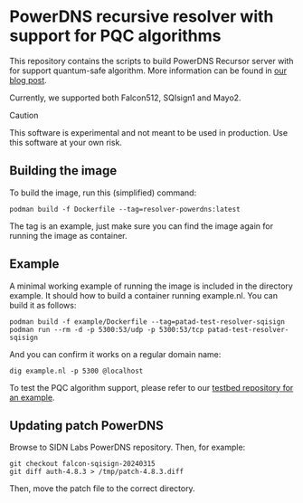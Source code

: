 # PowerDNS recursive resolver with support for PQC algorithms

This repository contains the scripts to build PowerDNS Recursor server with for support quantum-safe algorithm.
More information can be found in [our blog post](https://www.sidnlabs.nl/en/news-and-blogs/set-up-your-own-pqc-testbed-for-dnssec-with-the-patad-open-source-software).

Currently, we supported both Falcon512, SQIsign1 and Mayo2.

> [!CAUTION]
> This software is experimental and not meant to be used in production. Use this software at your own risk.

## Building the image

To build the image, run this (simplified) command:

	podman build -f Dockerfile --tag=resolver-powerdns:latest

The tag is an example, just make sure you can find the image again for running the image as container.

## Example 

A minimal working example of running the image is included in the directory example.
It should how to build a container running example.nl.
You can build it as follows:

	podman build -f example/Dockerfile --tag=patad-test-resolver-sqisign
	podman run --rm -d -p 5300:53/udp -p 5300:53/tcp patad-test-resolver-sqisign
	
And you can confirm it works on a regular domain name:

	dig example.nl -p 5300 @localhost 

To test the PQC algorithm support, please refer to our [testbed repository for an example](https://github.com/SIDN/pqc-testbed).

## Updating patch PowerDNS

Browse to SIDN Labs PowerDNS repository.
Then, for example:
    
    git checkout falcon-sqisign-20240315
    git diff auth-4.8.3 > /tmp/patch-4.8.3.diff

Then, move the patch file to the correct directory.
